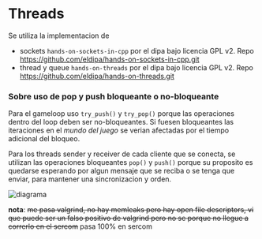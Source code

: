 # Threads

Se utiliza la implementacion de 
- sockets `hands-on-sockets-in-cpp` por el dipa bajo licencia GPL v2. Repo https://github.com/eldipa/hands-on-sockets-in-cpp.git
- thread y queue `hands-on-threads` por el dipa bajo licencia GPL v2. Repo https://github.com/eldipa/hands-on-threads.git

### Sobre uso de pop y push bloqueante o no-bloqueante
Para el gameloop uso `try_push()` y `try_pop()` porque las operaciones dentro del loop deben ser no-bloqueantes. Si fuesen bloqueantes las iteraciones en el _mundo del juego_ se verian afectadas por el tiempo adicional del bloqueo.

Para los threads sender y receiver de cada cliente que se conecta, se utilizan las operaciones bloqueantes `pop()` y `push()` porque su proposito es quedarse esperando por algun mensaje que se reciba o se tenga que enviar, para mantener una sincronizacion y orden.

![diagrama](https://github.com/user-attachments/assets/841e3516-f449-4cd0-b607-c495aaf94553)


**nota**: ~~me pasa valgrind, no hay memleaks pero hay open file descriptors, vi que puede ser un falso positivo de valgrind pero no se porque no llegue a correrlo en el sercom~~ pasa 100% en sercom
 
